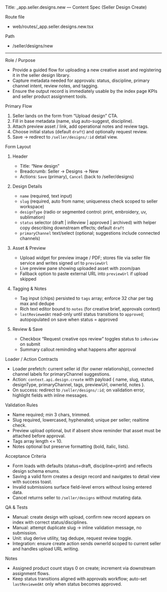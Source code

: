 Title: _app.seller.designs.new — Content Spec (Seller Design Create)

Route file
- web/routes/_app.seller.designs.new.tsx

Path
- /seller/designs/new

---

Role / Purpose
- Provide a guided flow for uploading a new creative asset and registering it in the seller design library.
- Capture metadata needed for approvals: status, discipline, primary channel intent, review notes, and tagging.
- Ensure the output record is immediately usable by the index page KPIs and seller product assignment tools.

Primary Flow
1. Seller lands on the form from “Upload design” CTA.
2. Fill in base metadata (name, slug auto-suggest, discipline).
3. Attach preview asset / link, add operational notes and review tags.
4. Choose initial status (default `draft`) and optionally request review.
5. Save → redirect to `/seller/designs/:id` detail view.

Form Layout
1) Header
   - Title: “New design”
   - Breadcrumb: Seller → Designs → New
   - Actions: `Save` (primary), `Cancel` (back to /seller/designs)

2) Design Details
   - `name` (required, text input)
   - `slug` (required, auto from name; uniqueness check scoped to seller workspace)
   - `designType` (radio or segmented control: print, embroidery, uv, sublimation)
   - `status` selector (draft | inReview | approved | archived) with helper copy describing downstream effects; default `draft`
   - `primaryChannel` text/select (optional; suggestions include connected channels)

3) Asset & Preview
   - Upload widget for preview image / PDF; stores file via seller file service and writes signed url to `previewUrl`
   - Live preview pane showing uploaded asset with zoom/pan
   - Fallback option to paste external URL into `previewUrl` if upload skipped

4) Tagging & Notes
   - Tag input (chips) persisted to `tags` array; enforce 32 char per tag max and dedupe
   - Rich text editor bound to `notes` (for creative brief, approvals context)
   - `lastReviewedAt` read-only until status transitions to `approved`; autopopulated on save when status = approved

5) Review & Save
   - Checkbox “Request creative ops review” toggles status to `inReview` on submit
   - Summary callout reminding what happens after approval

Loader / Action Contracts
- Loader prefetch: current seller id (for owner relationship), connected channel labels for primaryChannel suggestions.
- Action: `context.api.design.create` with payload { name, slug, status, designType, primaryChannel, tags, previewUrl, ownerId, notes }.
- On success: redirect to `/seller/designs/:id`; on validation error, highlight fields with inline messages.

Validation Rules
- Name required; min 3 chars, trimmed.
- Slug required, lowercased, hyphenated; unique per seller; realtime check.
- Preview upload optional, but if absent show reminder that asset must be attached before approval.
- Tags array length <= 10.
- Notes optional but preserve formatting (bold, italic, lists).

Acceptance Criteria
- Form loads with defaults (status=draft, discipline=print) and reflects design schema enums.
- Saving a valid form creates a design record and navigates to detail view with success toast.
- Invalid submissions surface field-level errors without losing entered data.
- Cancel returns seller to `/seller/designs` without mutating data.

QA & Tests
- Manual: create design with upload, confirm new record appears on index with correct status/disciplines.
- Manual: attempt duplicate slug → inline validation message, no submission.
- Unit: slug derive utility, tag dedupe, request review toggle.
- Integration: ensure create action sends ownerId scoped to current seller and handles upload URL writing.

Notes
- Assigned product count stays 0 on create; increment via downstream assignment flows.
- Keep status transitions aligned with approvals workflow; auto-set `lastReviewedAt` only when status becomes approved.
